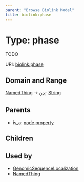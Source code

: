 ```yaml
---
parent: "Browse Biolink Model"
title: biolink:phase
---
```


# Type: phase


TODO

URI: [biolink:phase](https://w3id.org/biolink/vocab/phase)



## Domain and Range

[NamedThing](NamedThing.md) ->  <sub>OPT</sub> [String](types/String.md)

## Parents

 *  is_a: [node property](node_property.md)

## Children


## Used by

 * [GenomicSequenceLocalization](GenomicSequenceLocalization.md)
 * [NamedThing](NamedThing.md)
